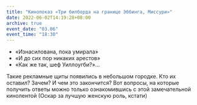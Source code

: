 ```yaml
---
title: "Кинопоказ «Три билборда на границе Эббинга, Миссури»"
date: 2022-06-02T14:19:28+08:00
archive: true
event_date: "03.06"
event_time: "18:30"
---
```

+ «Изнасилована, пока умирала»
+ «И до сих пор никаких арестов»
+ «Как же так, шеф Уиллоугби?»... 

Такие  рекламные щиты появились в небольшом городке. Кто их оставил? Зачем? И чем это закончится? Вот вопросы, на которые получить ответы можно только ознакомившись с этой замечательной кинолентой (Оскар за лучшую женскую роль, кстати)